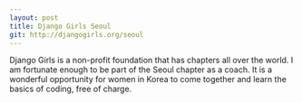 ```yaml
---
layout: post
title: Django Girls Seoul
git: http://djangogirls.org/seoul
---
```

Django Girls is a non-profit foundation that has chapters all over the world. I am fortunate enough to be part of the Seoul chapter as a coach. It is a wonderful opportunity for women in Korea to come together and learn the basics of coding, free of charge.

